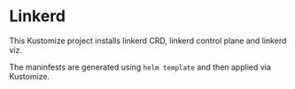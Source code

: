 # Linkerd
This Kustomize project installs linkerd CRD, linkerd control plane and linkerd viz.

The maninfests are generated using `helm template` and then applied via Kustomize.

